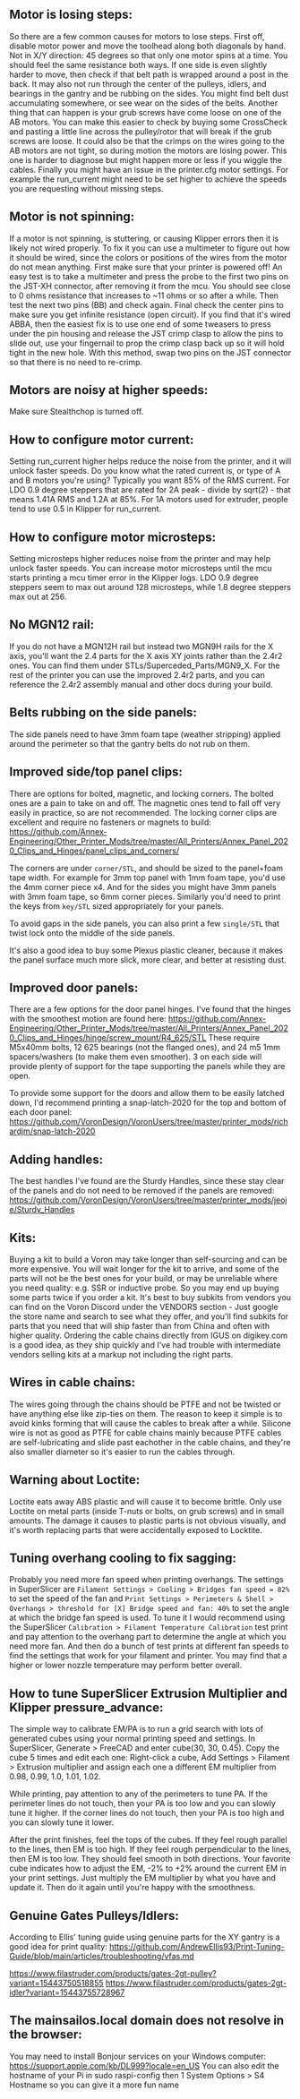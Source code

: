 ## Motor is losing steps:

So there are a few common causes for motors to lose steps.  First off, disable motor power and move the toolhead along both diagonals by hand.  Not in X/Y direction: 45 degrees so that only one motor spins at a time.  You should feel the same resistance both ways.  If one side is even slightly harder to move, then check if that belt path is wrapped around a post in the back.  It may also not run through the center of the pulleys, idlers, and bearings in the gantry and be rubbing on the sides.  You might find belt dust accumulating somewhere, or see wear on the sides of the belts.
Another thing that can happen is your grub screws have come loose on one of the AB motors.  You can make this easier to check by buying some CrossCheck and pasting a little line across the pulley/rotor that will break if the grub screws are loose.
It could also be that the crimps on the wires going to the AB motors are not tight, so during motion the motors are losing power.  This one is harder to diagnose but might happen more or less if you wiggle the cables.
Finally you might have an issue in the printer.cfg motor settings.  For example the run_current might need to be set higher to achieve the speeds you are requesting without missing steps.

## Motor is not spinning:

If a motor is not spinning, is stuttering, or causing Klipper errors then it is likely not wired properly.  To fix it you can use a multimeter to figure out how it should be wired, since the colors or positions of the wires from the motor do not mean anything.
First make sure that your printer is powered off!  An easy test is to take a multimeter and press the probe to the first two pins on the JST-XH connector, after removing it from the mcu.
You should see close to 0 ohms resistance that increases to ~11 ohms or so after a while.  Then test the next two pins (BB) and check again.  Final check the center pins to make sure you get infinite resistance (open circuit).
If you find that it's wired ABBA, then the easiest fix is to use one end of some tweasers to press under the pin housing and release the JST crimp clasp to allow the pins to slide out, use your fingernail to prop the crimp clasp back up so it will hold tight in the new hole.  With this method, swap two pins on the JST connector so that there is no need to re-crimp.

## Motors are noisy at higher speeds:

Make sure Stealthchop is turned off.

## How to configure motor current:

Setting run_current higher helps reduce the noise from the printer, and it will unlock faster speeds.  Do you know what the rated current is, or type of A and B motors you're using?  Typically you want 85% of the RMS current.  For LDO 0.9 degree steppers that are rated for 2A peak - divide by sqrt(2) - that means 1.41A RMS and 1.2A at 85%.  For 1A motors used for extruder, people tend to use 0.5 in Klipper for run_current.

## How to configure motor microsteps:

Setting microsteps higher reduces noise from the printer and may help unlock faster speeds.  You can increase motor microsteps until the mcu starts printing a mcu timer error in the Klipper logs.  LDO 0.9 degree steppers seem to max out around 128 microsteps, while 1.8 degree steppers max out at 256.

## No MGN12 rail:

If you do not have a MGN12H rail but instead two MGN9H rails for the X axis, you'll want the 2.4 parts for the X axis XY joints rather than the 2.4r2 ones.  You can find them under STLs/Superceded_Parts/MGN9_X.
For the rest of the printer you can use the improved 2.4r2 parts, and you can reference the 2.4r2 assembly manual and other docs during your build.

## Belts rubbing on the side panels:

The side panels need to have 3mm foam tape (weather stripping) applied around the perimeter so that the gantry belts do not rub on them.

## Improved side/top panel clips:

There are options for bolted, magnetic, and locking corners.  The bolted ones are a pain to take on and off.  The magnetic ones tend to fall off very easily in practice, so are not recommended.  The locking corner clips are excellent and require no fasteners or magnets to build:
https://github.com/Annex-Engineering/Other_Printer_Mods/tree/master/All_Printers/Annex_Panel_2020_Clips_and_Hinges/panel_clips_and_corners/

The corners are under `corner/STL`, and should be sized to the panel+foam tape width.  For example for 3mm top panel with 1mm foam tape, you'd use the 4mm corner piece x4.  And for the sides you might have 3mm panels with 3mm foam tape, so 6mm corner pieces.
Similarly you'd need to print the keys from `key/STL` sized appropriately for your panels.

To avoid gaps in the side panels, you can also print a few `single/STL` that twist lock onto the middle of the side panels.

It's also a good idea to buy some Plexus plastic cleaner, because it makes the panel surface much more slick, more clear, and better at resisting dust.

## Improved door panels:

There are a few options for the door panel hinges.  I've found that the hinges with the smoothest motion are found here:
https://github.com/Annex-Engineering/Other_Printer_Mods/tree/master/All_Printers/Annex_Panel_2020_Clips_and_Hinges/hinge/screw_mount/R4_625/STL
These require M5x40mm bolts, 12 625 bearings (not the flanged ones), and 24 m5 1mm spacers/washers (to make them even smoother).  3 on each side will provide plenty of support for the tape supporting the panels while they are open.

To provide some support for the doors and allow them to be easily latched down, I'd recommend printing a snap-latch-2020 for the top and bottom of each door panel: https://github.com/VoronDesign/VoronUsers/tree/master/printer_mods/richardjm/snap-latch-2020

## Adding handles:

The best handles I've found are the Sturdy Handles, since these stay clear of the panels and do not need to be removed if the panels are removed:
https://github.com/VoronDesign/VoronUsers/tree/master/printer_mods/jeoje/Sturdy_Handles

## Kits:

Buying a kit to build a Voron may take longer than self-sourcing and can be more expensive.  You will wait longer for the kit to arrive, and some of the parts will not be the best ones for your build, or may be unreliable where you need quality: e.g. SSR or inductive probe.  So you may end up buying some parts twice if you order a kit.  It's best to buy subkits from vendors you can find on the Voron Discord under the VENDORS section - Just google the store name and search to see what they offer, and you'll find subkits for parts that you need that will ship faster than from China and often with higher quality.
Ordering the cable chains directly from IGUS on digikey.com is a good idea, as they ship quickly and I've had trouble with intermediate vendors selling kits at a markup not including the right parts.

## Wires in cable chains:

The wires going through the chains should be PTFE and not be twisted or have anything else like zip-ties on them.  The reason to keep it simple is to avoid kinks forming that will cause the cables to break after a while.
Silicone wire is not as good as PTFE for cable chains mainly because PTFE cables are self-lubricating and slide past eachother in the cable chains, and they're also smaller diameter so it's easier to run the cables through.

## Warning about Loctite:

Loctite eats away ABS plastic and will cause it to become brittle.  Only use Loctite on metal parts (inside T-nuts or bolts, on grub screws) and in small amounts.  The damage it causes to plastic parts is not obvious visually, and it's worth replacing parts that were accidentally exposed to Locktite.

## Tuning overhang cooling to fix sagging:

Probably you need more fan speed when printing overhangs.  The settings in SuperSlicer are `Filament Settings > Cooling > Bridges fan speed = 82%` to set the speed of the fan and `Print Settings > Perimeters & Shell > Overhangs > threshold for [X] Bridge speed and fan: 40%` to set the angle at which the bridge fan speed is used.
To tune it I would recommend using the SuperSlicer `Calibration > Filament Temperature Calibration` test print and pay attention to the overhang part to determine the angle at which you need more fan.  And then do a bunch of test prints at different fan speeds to find the settings that work for your filament and printer.  You may find that a higher or lower nozzle temperature may perform better overall.

## How to tune SuperSlicer Extrusion Multiplier and Klipper pressure_advance:

The simple way to calibrate EM/PA is to run a grid search with lots of generated cubes using your normal printing speed and settings.  In SuperSlicer, Generate > FreeCAD and enter cube(30, 30, 0.45).  Copy the cube 5 times and edit each one: Right-click a cube, Add Settings > Filament > Extrusion multiplier  and assign each one a different EM multiplier from 0.98, 0.99, 1.0, 1.01, 1.02.

While printing, pay attention to any of the perimeters to tune PA.  If the perimeter lines do not touch, then your PA is too low and you can slowly tune it higher.  If the corner lines do not touch, then your PA is too high and you can slowly tune it lower.

After the print finishes, feel the tops of the cubes.  If they feel rough parallel to the lines, then EM is too high.  If they feel rough perpendicular to the lines, then EM is too low.  They should feel smooth in both directions.  Your favorite cube indicates how to adjust the EM, -2% to +2% around the current EM in your print settings.  Just multiply the EM multiplier by what you have and update it.  Then do it again until you're happy with the smoothness. 

## Genuine Gates Pulleys/Idlers:

According to Ellis' tuning guide using genuine parts for the XY gantry is a good idea for print quality: https://github.com/AndrewEllis93/Print-Tuning-Guide/blob/main/articles/troubleshooting/vfas.md

https://www.filastruder.com/products/gates-2gt-pulley?variant=15443750518855
https://www.filastruder.com/products/gates-2gt-idler?variant=15443755728967

## The mainsailos.local domain does not resolve in the browser:

You may need to install Bonjour services on your Windows computer: https://support.apple.com/kb/DL999?locale=en_US
You can also edit the hostname of your Pi in sudo raspi-config then 1 System Options > S4 Hostname so you can give it a more fun name
